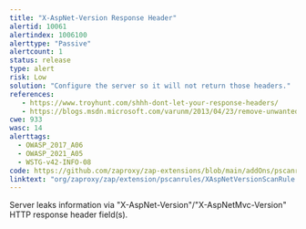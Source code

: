 ```yaml
---
title: "X-AspNet-Version Response Header"
alertid: 10061
alertindex: 1006100
alerttype: "Passive"
alertcount: 1
status: release
type: alert
risk: Low
solution: "Configure the server so it will not return those headers."
references:
   - https://www.troyhunt.com/shhh-dont-let-your-response-headers/
   - https://blogs.msdn.microsoft.com/varunm/2013/04/23/remove-unwanted-http-response-headers/
cwe: 933
wasc: 14
alerttags: 
  - OWASP_2017_A06
  - OWASP_2021_A05
  - WSTG-v42-INFO-08
code: https://github.com/zaproxy/zap-extensions/blob/main/addOns/pscanrules/src/main/java/org/zaproxy/zap/extension/pscanrules/XAspNetVersionScanRule.java
linktext: "org/zaproxy/zap/extension/pscanrules/XAspNetVersionScanRule.java"
---
```

Server leaks information via "X-AspNet-Version"/"X-AspNetMvc-Version" HTTP response header field(s).

